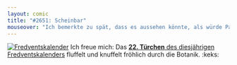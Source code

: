 ```yaml
---
layout: comic
title: "#2651: Scheinbar"
mouseover: "Ich bemerkte zu spät, dass es aussehen könnte, als würde Panel1-Fred taubenartige Stoffwechselendproduktdepostionsaktionen ausführen, anstatt sich von Panel3-Fred anschauen zu lassen. Nun ja."
---
```


<a href="http://www.fonflatter.de/der-fetzige-fredventskalender-2012" title="Der fetzige Fredventskalender"><img src="http://www.fonflatter.de/adv12/fredventskalender_banner.png" alt="Fredventskalender" /></a>
Ich freue mich: Das <a href="http://www.fonflatter.de/2012/12/22/das-22-turchen-2/"><strong>22. Türchen</strong> des diesjährigen Fredventskalenders</a> fluffelt und knuffelt fröhlich durch die Botanik.
:keks:
